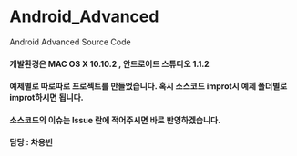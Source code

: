 # Android_Advanced
Android Advanced Source Code

#### 개발환경은 MAC OS X 10.10.2 , 안드로이드 스튜디오 1.1.2

#### 예제별로 따로따로 프로젝트를 만들었습니다. 혹시 소스코드 improt시 예제 폴더별로 improt하시면 됩니다.

#### 소스코드의 이슈는 Issue 란에 적어주시면 바로 반영하겠습니다. 

#### 담당 : 차용빈 

